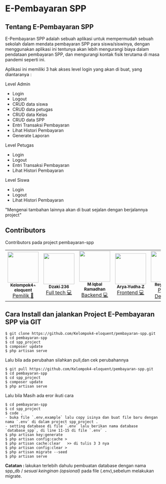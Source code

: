 <p align="center">
    <h1>E-Pembayaran SPP</h1>
</p>

## Tentang E-Pembayaran SPP

E-Pembayaran SPP adalah sebuah aplikasi untuk mempermudah sebuah sekolah dalam mendata pembayaran SPP para siswa/siswinya, dengan menggunakan aplikasi ini tentunya akan lebih mengurangi biaya dalam pendataan pembayaran SPP, dan mengurangi kontak fisik terutama di masa pandemi seperti ini.

Aplikasi ini memiliki 3 hak akses level login yang akan di buat, yang diantaranya :

Level Admin
- Login
- Logout
- CRUD data siswa
- CRUD data petugas
- CRUD data Kelas
- CRUD data SPP
- Entri Transaksi Pembayaran
- Lihat Histori Pembayaran
- Generate Laporan

Level Petugas
- Login
- Logout
- Entri Transaksi Pembayaran
- Lihat Histori Pembayaran

Level Siswa
- Login
- Logout
- Lihat Histori Pembayaran

"Mengenai tambahan lainnya akan di buat sejalan dengan berjalannya project"
## Contributors
Contributors pada project pembayaran-spp

<!-- ALL-CONTRIBUTORS-LIST:START - Do not remove or modify this section -->
<!-- prettier-ignore-start -->
<!-- markdownlint-disable -->
<table>
  <tr>
  <td align="center"><a href="https://github.com/Kelompok4-eloquent"><img src="https://avatars.githubusercontent.com/u/83569332?v=4" width="100px;" alt=""/><br /><sub><b>Kelompok4-eloquent</b></sub></a><br /><a href="#coding-Dzaki Ahnaf Z" title="Backend">Pemilik 📂</a></td>
    <td align="center"><a href="https://github.com/dzaki236"><img src="https://avatars.githubusercontent.com/u/61301953?v=4" width="100px;" alt=""/><br /><sub><b>Dzaki 236</b></sub></a><br /><a href="#coding-Dzaki Ahnaf Z" title="Backend">Full tech 💻</a></td>
    <td align="center"><a href="https://github.com/MuhammadIqbalRamadhan"><img src="https://avatars.githubusercontent.com/u/68367755?v=4" width="100px;" alt=""/><br /><sub><b>M Iqbal Ramadhan</b></sub></a><br /><a href="#coding-Iqbal Ramadhan" title="Backend">Backend 💻</a></td>
    <td align="center"><a href="https://github.com/aryayudhazachri22"><img src="https://avatars.githubusercontent.com/u/68361013?v=4" width="100px;" alt=""/><br /><sub><b>Arya Yudha Z</b></sub></a><br /><a href="#coding-Arya Yudha" title="Frontend">Frontend 💻</a></td>
    <td align="center"><a href="https://github.com/reyhanesa"><img src="https://avatars.githubusercontent.com/u/83635584?v=4" width="100px;" alt=""/><br /><sub><b>Reyhan Esa</b></sub></a><br /><a href="#coding-Reyhan" title="Frontend">Partner Designs 🎨</a></td>
    <td align="center"><a href="https://github.com/ichafadilah"><img src="https://avatars.githubusercontent.com/u/70310467?v=4" width="100px;" alt=""/><br /><sub><b>Icha Fadilah</b></sub></a><br /><a href="#coding-Iqbal Ramadhan" title="Designs">Designs 🎨</a></td>
  </tr>
</table>

<!-- markdownlint-enable -->
<!-- prettier-ignore-end -->
<!-- ALL-CONTRIBUTORS-LIST:END -->
## Cara Install dan jalankan Project E-Pembayaran SPP via GIT

```
$ git clone https://github.com/Kelompok4-eloquent/pembayaran-spp.git
$ cd pembayaran-spp
$ cd spp_project
$ composer update
$ php artisan serve
```

Lalu bila ada perubahan silahkan pull,dan cek perubahannya  

```
$ git pull https://github.com/Kelompok4-eloquent/pembayaran-spp.git
$ cd pembayaran-spp
$ cd spp_project
$ composer update
$ php artisan serve
```

Lalu bila Masih ada eror ikuti cara 

```
$ cd pembayaran-spp
$ cd spp_project
$ code .
- buka file `.env.example` lalu copy isinya dan buat file baru dengan nama `.env` di dalam project spp_project .
- setting database di file `.env` lalu berikan nama database `database_spp`, di line 11-15 di file `.env` .
$ php artisan key:generate
$ php artisan config:cache >
$ php artisan cache:clear   >> di tulis 3 3 nya
$ php artisan config:clear >
$ php artisan migrate --seed 
$ php artisan serve
```

<b> Catatan : </b>
lakukan terlebih dahulu pembuatan database dengan nama spp_db / <i>sesuai keinginan (opsional)</i> pada file (.env),sebelum melakukan migrate.

